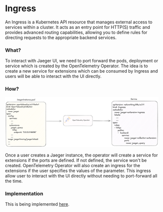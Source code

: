 # Ingress

An Ingress is a Kubernetes API resource that manages external access to services within a cluster. It acts as an entry point for HTTP(S) traffic and provides advanced routing capabilities, allowing you to define rules for directing requests to the appropriate backend services.

### What?

To interact with Jaeger UI, we need to port forward the pods, deployment or service which is created by the OpenTelemetry Operator. The idea is to create a new service for extensions which can be consumed by Ingress and users will be able to interact with the UI directly.

### How?

<img src="https://github.com/Ankit152/jaeger-operator-idea/blob/main/ingress/img/ingress.png">

Once a user creates a Jaeger instance, the operator will create a service for extensions if the ports are defined. If not defined, the service won't be created. OpenTelemetry Operator will also create an ingress for the extensions if the user specifies the values of the parameter. This ingress allow user to interact with the UI directly without needing to port-forward all the time.

### Implementation

This is being implemented [here](https://github.com/open-telemetry/opentelemetry-operator/pull/3441).